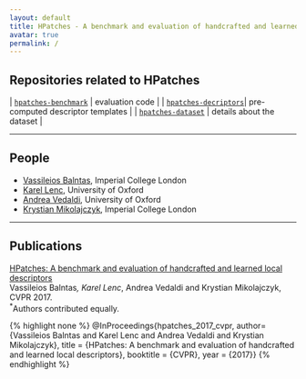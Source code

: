 ```yaml
---
layout: default
title: HPatches - A benchmark and evaluation of handcrafted and learned local descriptors
avatar: true
permalink: /
---
```


## <i class="fa fa-github" aria-hidden="true"></i>  Repositories related to HPatches

| [`hpatches-benchmark`](https://github.com/hpatches/hpatches-benchmark)   | evaluation code |
| [`hpatches-decriptors`](https://github.com/hpatches/hpatches-descriptors)| pre-computed descriptor templates | 
| [`hpatches-dataset`](https://github.com/hpatches/hpatches-dataset)  | details about the dataset | 

---

## <i class="fa fa-user" aria-hidden="true"></i> People

- [Vassileios Balntas](http://www.iis.ee.ic.ac.uk/~vbalnt/), Imperial College London
- [Karel Lenc](http://www.robots.ox.ac.uk/~karel/), University of Oxford
- [Andrea Vedaldi](http://www.robots.ox.ac.uk/~vedaldi/), University of Oxford
- [Krystian Mikolajczyk](https://www.imperial.ac.uk/people/k.mikolajczyk), Imperial College London

---

## <i class="fa fa-book" aria-hidden="true"></i> Publications
[HPatches: A benchmark and evaluation of handcrafted and learned local descriptors](https://arxiv.org/abs/1704.05939)  
Vassileios Balntas<sup>*</sup>, Karel Lenc<sup>*</sup>, Andrea Vedaldi and Krystian Mikolajczyk, CVPR 2017.  
<sup>*</sup>Authors contributed equally.

{% highlight none %}
@InProceedings{hpatches_2017_cvpr,
author={Vassileios Balntas and Karel Lenc and Andrea Vedaldi and Krystian Mikolajczyk},
title = {HPatches: A benchmark and evaluation of handcrafted and learned local descriptors},
booktitle = {CVPR},
year = {2017}}
{% endhighlight %}
    
<amp-img class="avatar" src="/assets/montage.png" width="100" height="90" layout="responsive" alt="HPatches" ></amp-img>
